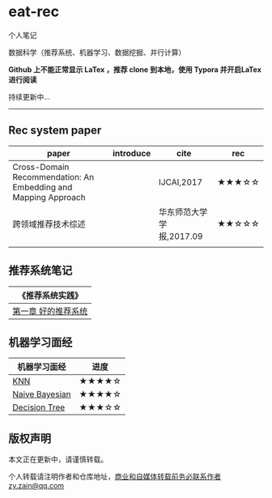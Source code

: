 # eat-rec
个人笔记

数据科学（推荐系统、机器学习、数据挖掘、并行计算）

**Github 上不能正常显示 LaTex ，推荐 clone 到本地，使用 Typora 并开启LaTex进行阅读**

持续更新中...

------------------------------



## Rec system paper 

| paper                                                        | introduce | cite                     | rec   |
| ------------------------------------------------------------ | --------- | ------------------------ | ----- |
| Cross-Domain Recommendation: An Embedding and Mapping Approach |           | IJCAI,2017               | ★★★☆☆ |
| 跨领域推荐技术综述                                           |           | 华东师范大学学报,2017.09 | ★★☆☆☆ |
|                                                              |           |                          |       |



## 推荐系统笔记

| 《推荐系统实践》        |
| ----------------------- |
| [第一章 好的推荐系统]() |



## 机器学习面经

| 机器学习面经                                                 | 进度  |
| ------------------------------------------------------------ | ----- |
| [KNN](https://github.com/ZainZhao/eat-rec/blob/master/machine%20learning/KNN-Interview.md) | ★★★★☆ |
| [Naive Bayesian](https://github.com/ZainZhao/eat-rec/blob/master/machine%20learning/Naive%20Bayesian-Interview.md) | ★★★★☆ |
| [Decision Tree](https://github.com/ZainZhao/eat-rec/blob/master/machine%20learning/Decision%20Tree-Interview.md) | ★★★☆☆ |



## 版权声明

本文正在更新中，请谨慎转载。

个人转载请注明作者和仓库地址，商业和自媒体转载前务必联系作者zy.zain@qq.com